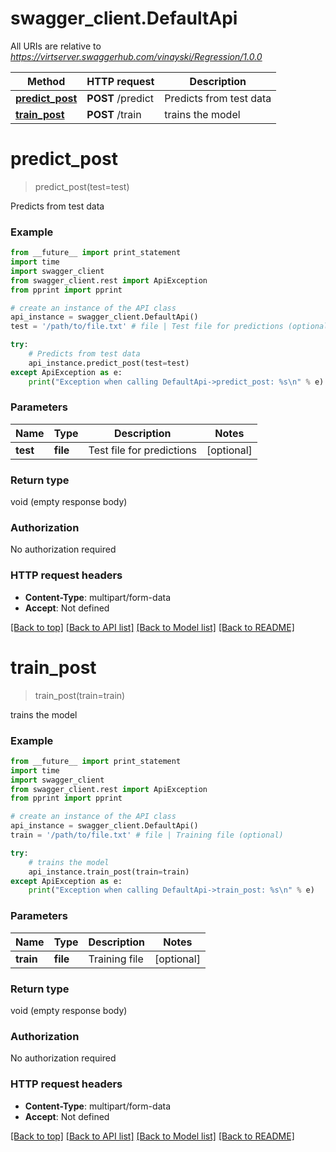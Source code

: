 # swagger_client.DefaultApi

All URIs are relative to *https://virtserver.swaggerhub.com/vinayski/Regression/1.0.0*

Method | HTTP request | Description
------------- | ------------- | -------------
[**predict_post**](DefaultApi.md#predict_post) | **POST** /predict | Predicts from test data
[**train_post**](DefaultApi.md#train_post) | **POST** /train | trains the model


# **predict_post**
> predict_post(test=test)

Predicts from test data

### Example 
```python
from __future__ import print_statement
import time
import swagger_client
from swagger_client.rest import ApiException
from pprint import pprint

# create an instance of the API class
api_instance = swagger_client.DefaultApi()
test = '/path/to/file.txt' # file | Test file for predictions (optional)

try: 
    # Predicts from test data
    api_instance.predict_post(test=test)
except ApiException as e:
    print("Exception when calling DefaultApi->predict_post: %s\n" % e)
```

### Parameters

Name | Type | Description  | Notes
------------- | ------------- | ------------- | -------------
 **test** | **file**| Test file for predictions | [optional] 

### Return type

void (empty response body)

### Authorization

No authorization required

### HTTP request headers

 - **Content-Type**: multipart/form-data
 - **Accept**: Not defined

[[Back to top]](#) [[Back to API list]](../README.md#documentation-for-api-endpoints) [[Back to Model list]](../README.md#documentation-for-models) [[Back to README]](../README.md)

# **train_post**
> train_post(train=train)

trains the model

### Example 
```python
from __future__ import print_statement
import time
import swagger_client
from swagger_client.rest import ApiException
from pprint import pprint

# create an instance of the API class
api_instance = swagger_client.DefaultApi()
train = '/path/to/file.txt' # file | Training file (optional)

try: 
    # trains the model
    api_instance.train_post(train=train)
except ApiException as e:
    print("Exception when calling DefaultApi->train_post: %s\n" % e)
```

### Parameters

Name | Type | Description  | Notes
------------- | ------------- | ------------- | -------------
 **train** | **file**| Training file | [optional] 

### Return type

void (empty response body)

### Authorization

No authorization required

### HTTP request headers

 - **Content-Type**: multipart/form-data
 - **Accept**: Not defined

[[Back to top]](#) [[Back to API list]](../README.md#documentation-for-api-endpoints) [[Back to Model list]](../README.md#documentation-for-models) [[Back to README]](../README.md)

